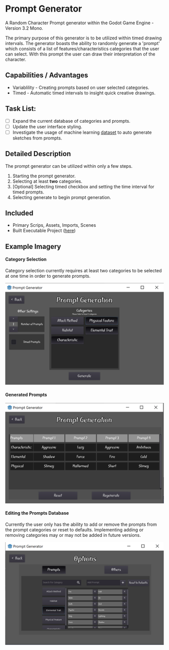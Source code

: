 # Prompt Generator #
A Random Character Prompt generator within the Godot Game Engine - Version 3.2 Mono.

The primary purpose of this generator is to be utilized within timed drawing intervals.
The generator boasts the ability to randomly generate a 'prompt' which consists of
a list of features/characteristics categories that the user can select. With this prompt the user
can draw their interpretation of the character.

## Capabilities / Advantages ##
- Variablility - Creating prompts based on user selected categories.
- Timed - Automatic timed intervals to insight quick creative drawings.

## Task List: ##
- [ ] Expand the current database of categories and prompts.
- [ ] Update the user interface styling.
- [ ] Investigate the usage of machine learning [dataset](https://quickdraw.withgoogle.com/data) to auto generate sketches from prompts.

## Detailed Description ##
The prompt generator can be utilized within only a few steps.

1. Starting the prompt generator.
2. Selecting at least **two** categories.
3. [Optional] Selecting timed checkbox and setting the time interval for timed prompts.
4. Selecting generate to begin prompt generation.

## Included ##
* Primary Scrips, Assets, Imports, Scenes
* Built Executable Project ([here](/_Builds/Build_1.0/))

## Example Imagery ##

#### Category Selection ####
Category selection currently requires at least two categories to be selected at one time in order to generate prompts.

![alt text](/Category_Selection_Example.png)

#### Generated Prompts ####

![alt text](/Generated_Prompts_Example.png)

#### Editing the Prompts Database ####
Currently the user only has the ability to add or remove the prompts from the prompt categories or reset to defaults.
Implementing adding or removing categories may or may not be added in future versions.

![alt text](/Editing_Database_Example.png)
